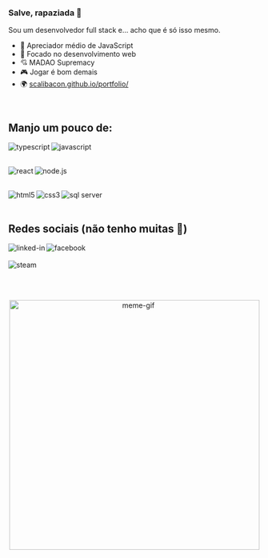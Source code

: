 ### Salve, rapaziada 🤙
Sou um desenvolvedor full stack e... acho que é só isso mesmo.

- 🔭 Apreciador médio de JavaScript
- 🌱 Focado no desenvolvimento web
- 💘 MADAO Supremacy
- 🎮 Jogar é bom demais
- 🌍 [scalibacon.github.io/portfolio/](https://scalibacon.github.io/portfolio/)

<br>

## Manjo um pouco de:
<img align="left" alt="typescript" src="https://img.shields.io/badge/-typescript-0174c1?logo=typescript&logoColor=white&style=for-the-badge" />

<img align="left" alt="javascript" src="https://img.shields.io/badge/-javascript-F7DF1E?logo=javascript&logoColor=3e3e3e&style=for-the-badge" />

<br><br>

<img align="left" alt="react" src="https://img.shields.io/badge/react%20-%2320232a.svg?&style=for-the-badge&logo=react&logoColor=%2361DAFB" />

<img align="left" alt="node.js" src="https://img.shields.io/badge/-node.js-339933?logo=node.js&logoColor=white&style=for-the-badge" />

<br><br>

<img align="left" alt="html5" src="https://img.shields.io/badge/-html5-E34F26?logo=html5&logoColor=white&style=for-the-badge" />

<img align="left" alt="css3" src="https://img.shields.io/badge/-css3-1572B6?logo=css3&logoColor=white&style=for-the-badge" />

<!-- <img align="left" alt="java" src="https://img.shields.io/badge/-java-007396?logo=java&logoColor=white&style=for-the-badge" /> -->

<img align="left" alt="sql server" src="https://img.shields.io/badge/-sql-2b2b2b?logo=microsoft-sql-server&logoColor=CC2927&style=for-the-badge" />

<br><br>

## Redes sociais (não tenho muitas 🤭)
[<img align="left" alt="linked-in" src="https://img.shields.io/badge/linkedin-%230077B5.svg?&style=for-the-badge&logo=linkedin&logoColor=white" />](https://www.linkedin.com/in/matheus-f-nascimento/)

[<img align="left" alt="facebook" src="https://img.shields.io/badge/facebook-%231877F2.svg?&style=for-the-badge&logo=facebook&logoColor=white" />](https://www.facebook.com/matheus.ferreiradonascimento/)
<br><br>
[<img align="left" alt="steam" src="https://img.shields.io/badge/-steam-12273d?logo=steam&logoColor=white&style=for-the-badge" />](https://steamcommunity.com/id/scalibacon/)

<br><br><br>
<p align="center">
  <img alt="meme-gif" src="/assets/average js enjoyer.gif" width="500px">
</p>

<!--
**Scalibacon/Scalibacon** is a ✨ _special_ ✨ repository because its `README.md` (this file) appears on your GitHub profile.

Here are some ideas to get you started:

- 🔭 I’m currently working on ...
- 🌱 I’m currently learning ...
- 👯 I’m looking to collaborate on ...
- 🤔 I’m looking for help with ...
- 💬 Ask me about ...
- 📫 How to reach me: ...
- 😄 Pronouns: ...
- ⚡ Fun fact: ...
-->
